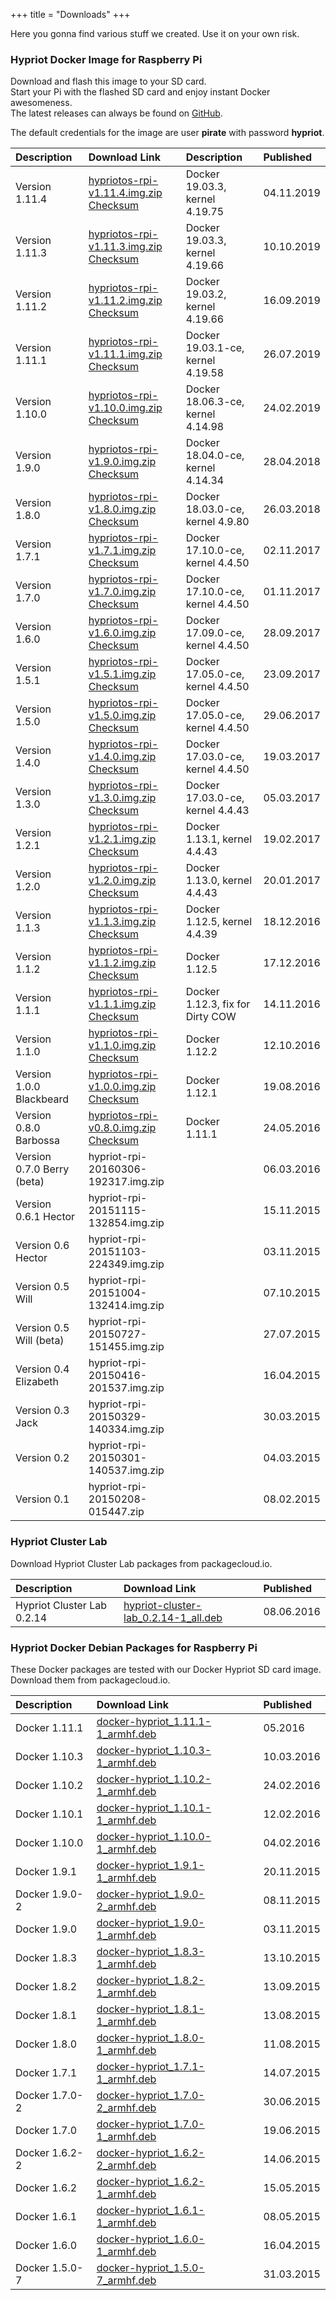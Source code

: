 +++
title = "Downloads"
+++

Here you gonna find various stuff we created. Use it on your own risk.

### Hypriot Docker Image for Raspberry Pi

Download and flash this image to your SD card.  
Start your Pi with the flashed SD card and enjoy instant Docker awesomeness.  
The latest releases can always be found on [GitHub](https://github.com/hypriot/image-builder-rpi/releases).

The default credentials for the image are user **pirate** with password **hypriot**.

| Description                | Download Link                                                                                                                                                                                                                                            | Description                      | Published  |
| :------------------------- | :------------------------------------------------------------------------------------------------------------------------------------------------------------------------------------------------------------------------------------------------------- | :------------------------------- | :--------- |
| Version 1.11.4              | [hypriotos-rpi-v1.11.4.img.zip](https://github.com/hypriot/image-builder-rpi/releases/download/v1.11.4/hypriotos-rpi-v1.11.4.img.zip) [Checksum](https://github.com/hypriot/image-builder-rpi/releases/download/v1.11.4/hypriotos-rpi-v1.11.4.img.zip.sha256) | Docker 19.03.3, kernel 4.19.75 | 04.11.2019 |
| Version 1.11.3              | [hypriotos-rpi-v1.11.3.img.zip](https://github.com/hypriot/image-builder-rpi/releases/download/v1.11.3/hypriotos-rpi-v1.11.3.img.zip) [Checksum](https://github.com/hypriot/image-builder-rpi/releases/download/v1.11.3/hypriotos-rpi-v1.11.3.img.zip.sha256) | Docker 19.03.3, kernel 4.19.66 | 10.10.2019 |
| Version 1.11.2              | [hypriotos-rpi-v1.11.2.img.zip](https://github.com/hypriot/image-builder-rpi/releases/download/v1.11.2/hypriotos-rpi-v1.11.2.img.zip) [Checksum](https://github.com/hypriot/image-builder-rpi/releases/download/v1.11.2/hypriotos-rpi-v1.11.2.img.zip.sha256) | Docker 19.03.2, kernel 4.19.66 | 16.09.2019 |
| Version 1.11.1              | [hypriotos-rpi-v1.11.1.img.zip](https://github.com/hypriot/image-builder-rpi/releases/download/v1.11.1/hypriotos-rpi-v1.11.1.img.zip) [Checksum](https://github.com/hypriot/image-builder-rpi/releases/download/v1.11.1/hypriotos-rpi-v1.11.1.img.zip.sha256) | Docker 19.03.1-ce, kernel 4.19.58 | 26.07.2019 |
| Version 1.10.0              | [hypriotos-rpi-v1.10.0.img.zip](https://github.com/hypriot/image-builder-rpi/releases/download/v1.10.0/hypriotos-rpi-v1.10.0.img.zip) [Checksum](https://github.com/hypriot/image-builder-rpi/releases/download/v1.10.0/hypriotos-rpi-v1.10.0.img.zip.sha256) | Docker 18.06.3-ce, kernel 4.14.98 | 24.02.2019 |
| Version 1.9.0              | [hypriotos-rpi-v1.9.0.img.zip](https://github.com/hypriot/image-builder-rpi/releases/download/v1.9.0/hypriotos-rpi-v1.9.0.img.zip) [Checksum](https://github.com/hypriot/image-builder-rpi/releases/download/v1.9.0/hypriotos-rpi-v1.9.0.img.zip.sha256) | Docker 18.04.0-ce, kernel 4.14.34 | 28.04.2018 |
| Version 1.8.0              | [hypriotos-rpi-v1.8.0.img.zip](https://github.com/hypriot/image-builder-rpi/releases/download/v1.8.0/hypriotos-rpi-v1.8.0.img.zip) [Checksum](https://github.com/hypriot/image-builder-rpi/releases/download/v1.8.0/hypriotos-rpi-v1.8.0.img.zip.sha256) | Docker 18.03.0-ce, kernel 4.9.80 | 26.03.2018 |
| Version 1.7.1              | [hypriotos-rpi-v1.7.1.img.zip](https://github.com/hypriot/image-builder-rpi/releases/download/v1.7.1/hypriotos-rpi-v1.7.1.img.zip) [Checksum](https://github.com/hypriot/image-builder-rpi/releases/download/v1.7.1/hypriotos-rpi-v1.7.1.img.zip.sha256) | Docker 17.10.0-ce, kernel 4.4.50 | 02.11.2017 |
| Version 1.7.0              | [hypriotos-rpi-v1.7.0.img.zip](https://github.com/hypriot/image-builder-rpi/releases/download/v1.7.0/hypriotos-rpi-v1.7.0.img.zip) [Checksum](https://github.com/hypriot/image-builder-rpi/releases/download/v1.7.0/hypriotos-rpi-v1.7.0.img.zip.sha256) | Docker 17.10.0-ce, kernel 4.4.50 | 01.11.2017 |
| Version 1.6.0              | [hypriotos-rpi-v1.6.0.img.zip](https://github.com/hypriot/image-builder-rpi/releases/download/v1.6.0/hypriotos-rpi-v1.6.0.img.zip) [Checksum](https://github.com/hypriot/image-builder-rpi/releases/download/v1.6.0/hypriotos-rpi-v1.6.0.img.zip.sha256) | Docker 17.09.0-ce, kernel 4.4.50 | 28.09.2017 |
| Version 1.5.1              | [hypriotos-rpi-v1.5.1.img.zip](https://github.com/hypriot/image-builder-rpi/releases/download/v1.5.1/hypriotos-rpi-v1.5.1.img.zip) [Checksum](https://github.com/hypriot/image-builder-rpi/releases/download/v1.5.1/hypriotos-rpi-v1.5.1.img.zip.sha256) | Docker 17.05.0-ce, kernel 4.4.50 | 23.09.2017 |
| Version 1.5.0              | [hypriotos-rpi-v1.5.0.img.zip](https://github.com/hypriot/image-builder-rpi/releases/download/v1.5.0/hypriotos-rpi-v1.5.0.img.zip) [Checksum](https://github.com/hypriot/image-builder-rpi/releases/download/v1.5.0/hypriotos-rpi-v1.5.0.img.zip.sha256) | Docker 17.05.0-ce, kernel 4.4.50 | 29.06.2017 |
| Version 1.4.0              | [hypriotos-rpi-v1.4.0.img.zip](https://github.com/hypriot/image-builder-rpi/releases/download/v1.4.0/hypriotos-rpi-v1.4.0.img.zip) [Checksum](https://github.com/hypriot/image-builder-rpi/releases/download/v1.4.0/hypriotos-rpi-v1.4.0.img.zip.sha256) | Docker 17.03.0-ce, kernel 4.4.50 | 19.03.2017 |
| Version 1.3.0              | [hypriotos-rpi-v1.3.0.img.zip](https://github.com/hypriot/image-builder-rpi/releases/download/v1.3.0/hypriotos-rpi-v1.3.0.img.zip) [Checksum](https://github.com/hypriot/image-builder-rpi/releases/download/v1.3.0/hypriotos-rpi-v1.3.0.img.zip.sha256) | Docker 17.03.0-ce, kernel 4.4.43 | 05.03.2017 |
| Version 1.2.1              | [hypriotos-rpi-v1.2.1.img.zip](https://github.com/hypriot/image-builder-rpi/releases/download/v1.2.1/hypriotos-rpi-v1.2.1.img.zip) [Checksum](https://github.com/hypriot/image-builder-rpi/releases/download/v1.2.1/hypriotos-rpi-v1.2.1.img.zip.sha256) | Docker 1.13.1, kernel 4.4.43     | 19.02.2017 |
| Version 1.2.0              | [hypriotos-rpi-v1.2.0.img.zip](https://github.com/hypriot/image-builder-rpi/releases/download/v1.2.0/hypriotos-rpi-v1.2.0.img.zip) [Checksum](https://github.com/hypriot/image-builder-rpi/releases/download/v1.2.0/hypriotos-rpi-v1.2.0.img.zip.sha256) | Docker 1.13.0, kernel 4.4.43     | 20.01.2017 |
| Version 1.1.3              | [hypriotos-rpi-v1.1.3.img.zip](https://github.com/hypriot/image-builder-rpi/releases/download/v1.1.3/hypriotos-rpi-v1.1.3.img.zip) [Checksum](https://github.com/hypriot/image-builder-rpi/releases/download/v1.1.3/hypriotos-rpi-v1.1.3.img.zip.sha256) | Docker 1.12.5, kernel 4.4.39     | 18.12.2016 |
| Version 1.1.2              | [hypriotos-rpi-v1.1.2.img.zip](https://github.com/hypriot/image-builder-rpi/releases/download/v1.1.2/hypriotos-rpi-v1.1.2.img.zip) [Checksum](https://github.com/hypriot/image-builder-rpi/releases/download/v1.1.2/hypriotos-rpi-v1.1.2.img.zip.sha256) | Docker 1.12.5                    | 17.12.2016 |
| Version 1.1.1              | [hypriotos-rpi-v1.1.1.img.zip](https://github.com/hypriot/image-builder-rpi/releases/download/v1.1.1/hypriotos-rpi-v1.1.1.img.zip) [Checksum](https://github.com/hypriot/image-builder-rpi/releases/download/v1.1.1/hypriotos-rpi-v1.1.1.img.zip.sha256) | Docker 1.12.3, fix for Dirty COW | 14.11.2016 |
| Version 1.1.0              | [hypriotos-rpi-v1.1.0.img.zip](https://github.com/hypriot/image-builder-rpi/releases/download/v1.1.0/hypriotos-rpi-v1.1.0.img.zip) [Checksum](https://github.com/hypriot/image-builder-rpi/releases/download/v1.1.0/hypriotos-rpi-v1.1.0.img.zip.sha256) | Docker 1.12.2                    | 12.10.2016 |
| Version 1.0.0 Blackbeard   | [hypriotos-rpi-v1.0.0.img.zip](https://github.com/hypriot/image-builder-rpi/releases/download/v1.0.0/hypriotos-rpi-v1.0.0.img.zip) [Checksum](https://github.com/hypriot/image-builder-rpi/releases/download/v1.0.0/hypriotos-rpi-v1.0.0.img.zip.sha256) | Docker 1.12.1                    | 19.08.2016 |
| Version 0.8.0 Barbossa     | [hypriotos-rpi-v0.8.0.img.zip](https://github.com/hypriot/image-builder-rpi/releases/download/v0.8.0/hypriotos-rpi-v0.8.0.img.zip) [Checksum](https://github.com/hypriot/image-builder-rpi/releases/download/v0.8.0/hypriotos-rpi-v0.8.0.img.zip.sha256) | Docker 1.11.1                    | 24.05.2016 |
| Version 0.7.0 Berry (beta) | hypriot-rpi-20160306-192317.img.zip                                                                                                                                                                                                                      |                                  | 06.03.2016 |
| Version 0.6.1 Hector       | hypriot-rpi-20151115-132854.img.zip                                                                                                                                                                                                                      |                                  | 15.11.2015 |
| Version 0.6 Hector         | hypriot-rpi-20151103-224349.img.zip                                                                                                                                                                                                                      |                                  | 03.11.2015 |
| Version 0.5 Will           | hypriot-rpi-20151004-132414.img.zip                                                                                                                                                                                                                      |                                  | 07.10.2015 |
| Version 0.5 Will (beta)    | hypriot-rpi-20150727-151455.img.zip                                                                                                                                                                                                                      |                                  | 27.07.2015 |
| Version 0.4 Elizabeth      | hypriot-rpi-20150416-201537.img.zip                                                                                                                                                                                                                      |                                  | 16.04.2015 |
| Version 0.3 Jack           | hypriot-rpi-20150329-140334.img.zip                                                                                                                                                                                                                      |                                  | 30.03.2015 |
| Version 0.2                | hypriot-rpi-20150301-140537.img.zip                                                                                                                                                                                                                      |                                  | 04.03.2015 |
| Version 0.1                | hypriot-rpi-20150208-015447.zip                                                                                                                                                                                                                          |                                  | 08.02.2015 |

### Hypriot Cluster Lab

Download Hypriot Cluster Lab packages from packagecloud.io.

| Description                | Download Link                                                                                                                                   | Published  |
| :------------------------- | :---------------------------------------------------------------------------------------------------------------------------------------------- | :--------- |
| Hypriot Cluster Lab 0.2.14 | [hypriot-cluster-lab_0.2.14-1_all.deb](https://packagecloud.io/Hypriot/Schatzkiste/packages/debian/jessie/hypriot-cluster-lab_0.2.14-1_all.deb) | 08.06.2016 |

### Hypriot Docker Debian Packages for Raspberry Pi

These Docker packages are tested with our Docker Hypriot SD card image.  
Download them from packagecloud.io.

| Description    | Download Link                                                                                                                             | Published  |
| :------------- | :---------------------------------------------------------------------------------------------------------------------------------------- | :--------- |
| Docker 1.11.1  | [docker-hypriot_1.11.1-1_armhf.deb](https://packagecloud.io/Hypriot/Schatzkiste/packages/debian/wheezy/docker-hypriot_1.11.1-1_armhf.deb) | 05.2016    |
| Docker 1.10.3  | [docker-hypriot_1.10.3-1_armhf.deb](https://packagecloud.io/Hypriot/Schatzkiste/packages/debian/wheezy/docker-hypriot_1.10.3-1_armhf.deb) | 10.03.2016 |
| Docker 1.10.2  | [docker-hypriot_1.10.2-1_armhf.deb](https://packagecloud.io/Hypriot/Schatzkiste/packages/debian/wheezy/docker-hypriot_1.10.2-1_armhf.deb) | 24.02.2016 |
| Docker 1.10.1  | [docker-hypriot_1.10.1-1_armhf.deb](https://packagecloud.io/Hypriot/Schatzkiste/packages/debian/wheezy/docker-hypriot_1.10.1-1_armhf.deb) | 12.02.2016 |
| Docker 1.10.0  | [docker-hypriot_1.10.0-1_armhf.deb](https://packagecloud.io/Hypriot/Schatzkiste/packages/debian/wheezy/docker-hypriot_1.10.0-1_armhf.deb) | 04.02.2016 |
| Docker 1.9.1   | [docker-hypriot_1.9.1-1_armhf.deb](https://packagecloud.io/Hypriot/Schatzkiste/packages/debian/wheezy/docker-hypriot_1.9.1-1_armhf.deb)   | 20.11.2015 |
| Docker 1.9.0-2 | [docker-hypriot_1.9.0-2_armhf.deb](https://packagecloud.io/Hypriot/Schatzkiste/packages/debian/wheezy/docker-hypriot_1.9.0-2_armhf.deb)   | 08.11.2015 |
| Docker 1.9.0   | [docker-hypriot_1.9.0-1_armhf.deb](https://packagecloud.io/Hypriot/Schatzkiste/packages/debian/wheezy/docker-hypriot_1.9.0-1_armhf.deb)   | 03.11.2015 |
| Docker 1.8.3   | [docker-hypriot_1.8.3-1_armhf.deb](https://packagecloud.io/Hypriot/Schatzkiste/packages/debian/wheezy/docker-hypriot_1.8.3-1_armhf.deb)   | 13.10.2015 |
| Docker 1.8.2   | [docker-hypriot_1.8.2-1_armhf.deb](https://packagecloud.io/Hypriot/Schatzkiste/packages/debian/wheezy/docker-hypriot_1.8.2-1_armhf.deb)   | 13.09.2015 |
| Docker 1.8.1   | [docker-hypriot_1.8.1-1_armhf.deb](https://packagecloud.io/Hypriot/Schatzkiste/packages/debian/wheezy/docker-hypriot_1.8.1-1_armhf.deb)   | 13.08.2015 |
| Docker 1.8.0   | [docker-hypriot_1.8.0-1_armhf.deb](https://packagecloud.io/Hypriot/Schatzkiste/packages/debian/wheezy/docker-hypriot_1.8.0-1_armhf.deb)   | 11.08.2015 |
| Docker 1.7.1   | [docker-hypriot_1.7.1-1_armhf.deb](https://packagecloud.io/Hypriot/Schatzkiste/packages/debian/wheezy/docker-hypriot_1.7.1-1_armhf.deb)   | 14.07.2015 |
| Docker 1.7.0-2 | [docker-hypriot_1.7.0-2_armhf.deb](https://packagecloud.io/Hypriot/Schatzkiste/packages/debian/wheezy/docker-hypriot_1.7.0-2_armhf.deb)   | 30.06.2015 |
| Docker 1.7.0   | [docker-hypriot_1.7.0-1_armhf.deb](https://packagecloud.io/Hypriot/Schatzkiste/packages/debian/wheezy/docker-hypriot_1.7.0-1_armhf.deb)   | 19.06.2015 |
| Docker 1.6.2-2 | [docker-hypriot_1.6.2-2_armhf.deb](https://packagecloud.io/Hypriot/Schatzkiste/packages/debian/wheezy/docker-hypriot_1.6.2-2_armhf.deb)   | 14.06.2015 |
| Docker 1.6.2   | [docker-hypriot_1.6.2-1_armhf.deb](https://packagecloud.io/Hypriot/Schatzkiste/packages/debian/wheezy/docker-hypriot_1.6.2-1_armhf.deb)   | 15.05.2015 |
| Docker 1.6.1   | [docker-hypriot_1.6.1-1_armhf.deb](https://packagecloud.io/Hypriot/Schatzkiste/packages/debian/wheezy/docker-hypriot_1.6.1-1_armhf.deb)   | 08.05.2015 |
| Docker 1.6.0   | [docker-hypriot_1.6.0-1_armhf.deb](https://packagecloud.io/Hypriot/Schatzkiste/packages/debian/wheezy/docker-hypriot_1.6.0-1_armhf.deb)   | 16.04.2015 |
| Docker 1.5.0-7 | [docker-hypriot_1.5.0-7_armhf.deb](https://packagecloud.io/Hypriot/Schatzkiste/packages/debian/wheezy/docker-hypriot_1.5.0-7_armhf.deb)   | 31.03.2015 |
